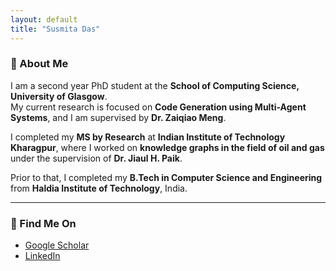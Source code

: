 ```yaml
---
layout: default
title: "Susmita Das"
---
```




### 👋 About Me

I am a second year PhD student at the **School of Computing Science, University of Glasgow**.  
My current research is focused on **Code Generation using Multi-Agent Systems**, and I am supervised by **Dr. Zaiqiao Meng**.

I completed my **MS by Research** at **Indian Institute of Technology Kharagpur**, where I worked on **knowledge graphs in the field of oil and gas** under the supervision of **Dr. Jiaul H. Paik**.

Prior to that, I completed my **B.Tech in Computer Science and Engineering** from **Haldia Institute of Technology**, India.

---


### 🔗 Find Me On

- [Google Scholar](https://scholar.google.com/citations?user=_P2f8dkAAAAJ&hl=en)
- [LinkedIn](www.linkedin.com/in/susmita-das-a33369140)
